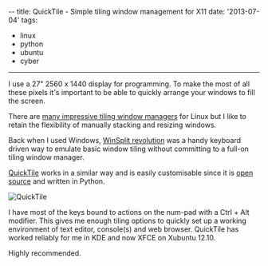 --
title: QuickTile - Simple tiling window management for X11
date: '2013-07-04'
tags:
  - linux
  - python
  - ubuntu
  - cyber
---

I use a 27" 2560 x 1440 display for programming. To make the most of all these pixels it's important to be able to quickly arrange your windows to fill the screen.

<!--more-->

There are [many impressive tiling window managers](http://crunchbang.org/forums/viewtopic.php?id=18273) for Linux but I like to retain the flexibility of manually stacking and resizing windows.

Back when I used Windows, [WinSplit revolution](http://www.winsplit-revolution.com/) was a handy keyboard driven way to emulate basic window tiling without committing to a full-on tiling window manager.

[QuickTile](http://ssokolow.com/quicktile/) works in a similar way and is easily customisable since it is [open source](https://github.com/ssokolow/quicktile) and written in Python.

![QuickTile](/img/2013/quicktile-screenshot.png)

I have most of the keys bound to actions on the num-pad with a Ctrl + Alt modifier. This gives me enough tiling options to quickly set up a working environment of text editor, console(s) and web browser. QuickTile has worked reliably for me in KDE and now XFCE on Xubuntu 12.10.

Highly recommended.
